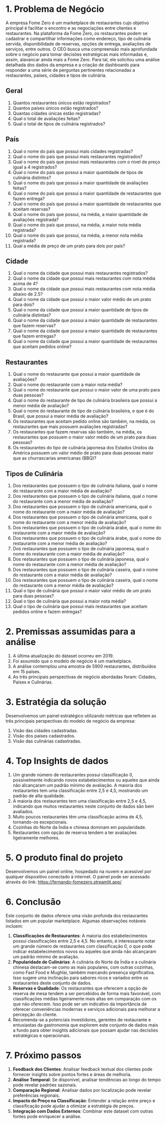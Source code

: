 # 1. Problema de Negócio

A empresa Fome Zero é um marketplace de restaurantes cujo objetivo principal é facilitar o encontro e as negociações entre clientes e restaurantes. Na 
plataforma da Fome Zero, os restaurantes podem se cadastrar e compartilhar informações como endereço, tipo de culinária servida, disponibilidade de reservas, 
opções de entrega, avaliações de serviços, entre outros. O CEO busca uma compreensão mais aprofundada sobre o negócio para tomar decisões estratégicas mais informadas 
e, assim, alavancar ainda mais a Fome Zero. Para tal, ele solicitou uma análise detalhada dos dados da empresa e a criação de dashboards para responder a uma série de
perguntas pertinentes relacionadas a restaurantes, países, cidades e tipos de culinária.

## Geral

1. Quantos restaurantes únicos estão registrados?
2. Quantos países únicos estão registrados?
3. Quantas cidades únicas estão registradas?
4. Qual o total de avaliações feitas?
5. Qual o total de tipos de culinária registrados?

## País

1. Qual o nome do país que possui mais cidades registradas?
2. Qual o nome do país que possui mais restaurantes registrados?
3. Qual o nome do país que possui mais restaurantes com o nível de preço igual a 4
registrados?
4. Qual o nome do país que possui a maior quantidade de tipos de culinária
distintos?
5. Qual o nome do país que possui a maior quantidade de avaliações feitas?
6. Qual o nome do país que possui a maior quantidade de restaurantes que fazem
entrega?
7. Qual o nome do país que possui a maior quantidade de restaurantes que aceitam
reservas?
8. Qual o nome do país que possui, na média, a maior quantidade de avaliações
registrada?
9. Qual o nome do país que possui, na média, a maior nota média registrada?
10. Qual o nome do país que possui, na média, a menor nota média registrada?
11. Qual a média de preço de um prato para dois por país?
    
## Cidade

1. Qual o nome da cidade que possui mais restaurantes registrados?
2. Qual o nome da cidade que possui mais restaurantes com nota média acima de
4?
3. Qual o nome da cidade que possui mais restaurantes com nota média abaixo de
2.5?
4. Qual o nome da cidade que possui o maior valor médio de um prato para dois?
5. Qual o nome da cidade que possui a maior quantidade de tipos de culinária
distintas?
6. Qual o nome da cidade que possui a maior quantidade de restaurantes que fazem
reservas?
7. Qual o nome da cidade que possui a maior quantidade de restaurantes que fazem
entregas?
8. Qual o nome da cidade que possui a maior quantidade de restaurantes que
aceitam pedidos online?

## Restaurantes
1. Qual o nome do restaurante que possui a maior quantidade de avaliações?
2. Qual o nome do restaurante com a maior nota média?
3. Qual o nome do restaurante que possui o maior valor de uma prato para duas
pessoas?
4. Qual o nome do restaurante de tipo de culinária brasileira que possui a menor
média de avaliação?
5. Qual o nome do restaurante de tipo de culinária brasileira, e que é do Brasil, que
possui a maior média de avaliação?
6. Os restaurantes que aceitam pedido online são também, na média, os
restaurantes que mais possuem avaliações registradas?
7. Os restaurantes que fazem reservas são também, na média, os restaurantes que
possuem o maior valor médio de um prato para duas pessoas?
8. Os restaurantes do tipo de culinária japonesa dos Estados Unidos da América
possuem um valor médio de prato para duas pessoas maior que as churrascarias
americanas (BBQ)?

## Tipos de Culinária
1. Dos restaurantes que possuem o tipo de culinária italiana, qual o nome do
restaurante com a maior média de avaliação?
2. Dos restaurantes que possuem o tipo de culinária italiana, qual o nome do
restaurante com a menor média de avaliação?
3. Dos restaurantes que possuem o tipo de culinária americana, qual o nome do
restaurante com a maior média de avaliação?
4. Dos restaurantes que possuem o tipo de culinária americana, qual o nome do
restaurante com a menor média de avaliação?
5. Dos restaurantes que possuem o tipo de culinária árabe, qual o nome do
restaurante com a maior média de avaliação?
6. Dos restaurantes que possuem o tipo de culinária árabe, qual o nome do
restaurante com a menor média de avaliação?
7. Dos restaurantes que possuem o tipo de culinária japonesa, qual o nome do
restaurante com a maior média de avaliação?
8. Dos restaurantes que possuem o tipo de culinária japonesa, qual o nome do
restaurante com a menor média de avaliação?
9. Dos restaurantes que possuem o tipo de culinária caseira, qual o nome do
restaurante com a maior média de avaliação?
10. Dos restaurantes que possuem o tipo de culinária caseira, qual o nome do
restaurante com a menor média de avaliação?
11. Qual o tipo de culinária que possui o maior valor médio de um prato para duas
pessoas?
12. Qual o tipo de culinária que possui a maior nota média?
13. Qual o tipo de culinária que possui mais restaurantes que aceitam pedidos
online e fazem entregas?

# 2. Premissas assumidas para a análise
1. A última atualização do dataset ocorreu em 2019.
2. Foi assumido que o modelo de negócio é um marketplace.
3. A análise contemplou uma amostra de 5900 restaurantes, distribuídos em 15 países.
4. As três principais perspectivas de negócio abordadas foram: Cidades, Países e Culinárias.

# 3. Estratégia da solução
Desenvolvemos um painel estratégico utilizando métricas que refletem as três principais perspectivas do modelo de negócio da empresa:
1. Visão das cidades cadastradas.
2. Visão dos países cadastrados.
3. Visão das culinárias cadastradas.
  
# 4. Top Insights de dados
1. Um grande número de restaurantes possui classificação 0, possivelmente indicando novos estabelecimentos ou aqueles que ainda não alcançaram um padrão mínimo de avaliação.
A maioria dos restaurantes tem uma classificação entre 2,5 e 4,5, mostrando um padrão de alta qualidade.
2. A maioria dos restaurantes tem uma classificação entre 2,5 e 4,5, indicando que muitos restaurantes neste conjunto de dados são bem avaliados.
3. Muito poucos restaurantes têm uma classificação acima de 4,5, tornando-os excepcionais.
4. Cozinhas do Norte da Índia e chinesa dominam em popularidade.
5. Restaurantes com opção de reserva tendem a ter avaliações ligeiramente melhores.

# 5. O produto final do projeto
Desenvolvemos um painel online, hospedado na nuvem e acessível por qualquer dispositivo conectado à internet. O painel pode ser acessado através do link: 
https://fernando-fomezero.streamlit.app/

# 6. Conclusão
Este conjunto de dados oferece uma visão profunda dos restaurantes listados em um popular marketplace. Algumas observações notáveis incluem:
1. **Classificações de Restaurantes**: A maioria dos estabelecimentos possui classificações entre 2,5 e 4,5. No entanto,
   é interessante notar um grande número de restaurantes com classificação 0, o que pode indicar estabelecimentos novos ou
   aqueles que ainda não alcançaram um padrão mínimo de avaliação.
2. **Popularidade de Culinárias**: A culinária do Norte da Índia e a culinária chinesa destacam-se como as mais populares, com outras cozinhas,
   como Fast Food e Mughlai, também marcando presença significativa. Isso sugere uma inclinação para sabores ricos e variados entre os restaurantes deste conjunto de dados.
3. **Reservas e Qualidade**: Os restaurantes que oferecem a opção de reserva de mesa tendem a ser percebidos de forma mais favorável,
   com classificações médias ligeiramente mais altas em comparação com os que não oferecem. Isso pode ser um indicativo da importância de oferecer
   conveniências modernas e serviços adicionais para melhorar a percepção do cliente.
4. Recomenda-se a potenciais investidores, gerentes de restaurante e entusiastas da gastronomia que explorem este conjunto de dados mais a fundo para obter insights adicionais que possam ajudar nas decisões estratégicas e operacionais.

# 7. Próximo passos
1. **Feedback dos Clientes**: Analisar feedback textual dos clientes pode fornecer insights sobre pontos fortes e áreas de melhoria.
2. **Análise Temporal**: Se disponível, analisar tendências ao longo do tempo pode revelar padrões sazonais.
3. **Comparação Regional**: Analisar dados por localização pode revelar preferências regionais.
4. **Impacto do Preço na Classificação**: Entender a relação entre preço e classificação pode ajudar a otimizar a estratégia de preços.
5. **Integração com Dados Externos**: Combinar este dataset com outras fontes pode enriquecer a análise.




















   
